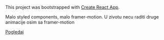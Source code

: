 This project was bootstrapped with [Create React App](https://github.com/facebook/create-react-app).


Malo styled components, malo framer-motion. U zivotu necu raditi druge animacije osim sa framer-motion



[Pogledaj](https://elastic-mclean-eba733.netlify.app/)
